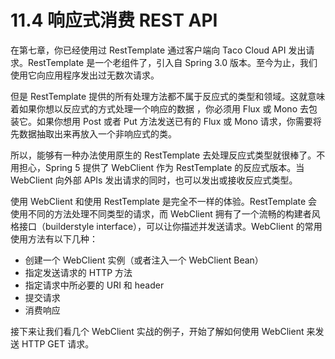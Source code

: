 # 11.4 响应式消费 REST API

在第七章，你已经使用过 RestTemplate 通过客户端向 Taco Cloud API 发出请求。RestTemplate 是一个老组件了，引入自 Spring 3.0 版本。至今为止，我们使用它向应用程序发出过无数次请求。

但是 RestTemplate 提供的所有处理方法都不属于反应式的类型和领域。这就意味着如果你想以反应式的方式处理一个响应的数据 ，你必须用 Flux 或 Mono 去包装它。如果你想用 Post 或者 Put 方法发送已有的 Flux 或 Mono 请求，你需要将先数据抽取出来再放入一个非响应式的类。

所以，能够有一种办法使用原生的 RestTemplate 去处理反应式类型就很棒了。不用担心，Spring 5 提供了 WebClient 作为 RestTemplate 的反应式版本。当 WebClient 向外部 APIs 发出请求的同时，也可以发出或接收反应式类型。

使用 WebClient 和使用 RestTemplate 是完全不一样的体验。RestTemplate 会使用不同的方法处理不同类型的请求，而 WebClient 拥有了一个流畅的构建者风格接口（builderstyle interface），可以让你描述并发送请求。WebClient 的常用使用方法有以下几种：

* 创建一个 WebClient 实例（或者注入一个 WebClient Bean）
* 指定发送请求的 HTTP 方法
* 指定请求中所必要的 URI 和 header
* 提交请求
* 消费响应

接下来让我们看几个 WebClient 实战的例子，开始了解如何使用 WebClient 来发送 HTTP GET 请求。

